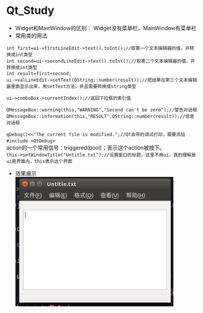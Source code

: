 # Qt_Study
* Widget和MainWindow的区别：
Widget没有菜单栏，MainWindow有菜单栏
* 常用类的用法  
```
int first=ui->firstLineEdit->text().toInt();//取第一个文本编辑器的值，并转换成int类型  
int second=ui->secondLineEdit->text().toInt();//取第二个文本编辑器的值，并转换成int类型  
int result=first+second;  
ui->valLineEdit->setText(QString::number(result));//把结果在第三个文本编辑器里面显示出来，用setText方法，并且需要转换成string类型  
```


`ui->comboBox->currentIndex();//返回下拉框的索引值`

```
QMessageBox::warning(this,"WARNING","Second can't be zero");//警告对话框
QMessageBox::information(this,"RESULT",QString::number(result));//信息对话框
```

`qDebug()<<"The current file is modified.";//Qt自带的调试打印，需要添加#include <QtDebug>`  
action的一个常用信号：triggered(bool)；表示这个action被按下。  
`this->setWindowTitle("Untitle.txt");//设置窗口的标题，这里不用ui，我的理解是ui是界面内，this表示这个界面`  

* 效果展示  
![](1.png)  

